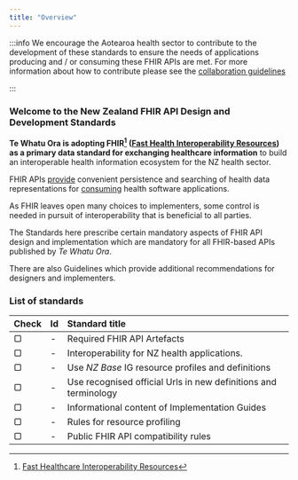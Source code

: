 ```yaml
---
title: "Overview"
---
```




:::info
We encourage the Aotearoa health sector to contribute to the development of these standards to ensure the needs of applications producing and / or consuming these FHIR APIs are met.  For more information about how to contribute please see the [collaboration guidelines](/community/introduction)

:::

### Welcome to the New Zealand FHIR API Design and Development Standards

**Te Whatu Ora is adopting **FHIR**[^1] ([Fast Health Interoperability Resources](http://hl7.org/fhir/index.html)) as a primary data standard for exchanging healthcare information** to build an interoperable health information ecosystem for the NZ health sector.

FHIR APIs [provide](/api-concepts/ComponentDefinitions#api-provider) convenient persistence and searching of health data representations for [consuming](/api-concepts/ComponentDefinitions#api-consumer) health software applications.

As FHIR leaves open many choices to implementers, some control is needed in pursuit of interoperability that is beneficial to all parties.  

The Standards here prescribe certain mandatory aspects of FHIR API design and implementation which are mandatory for all FHIR-based APIs published by *Te Whatu Ora*.

There are also Guidelines which provide additional recommendations for designers and implementers.

[^1]: [Fast Healthcare Interoperability Resources](https://hl7.org/fhir/R4B/)

### List of standards

| Check | Id  | Standard title                                                                                                          |
| :---  | :-- | :---------------------------------------------------------------------------------------------------------------------- |
|   ▢   |  -  | Required FHIR API Artefacts                                                                                             |
|   ▢   |  -  | Interoperability for NZ health applications.                                                                            |
|   ▢   |  -  | Use *NZ Base* IG resource profiles and definitions                                                                      |
|   ▢   |  -  | Use recognised official Urls in new definitions and terminology                                                         |
|   ▢   |  -  | Informational content of Implementation Guides                                                                          |
|   ▢   |  -  | Rules for resource profiling                                                                                            |
|   ▢   |  -  | Public FHIR API compatibility rules                                                                                     |
